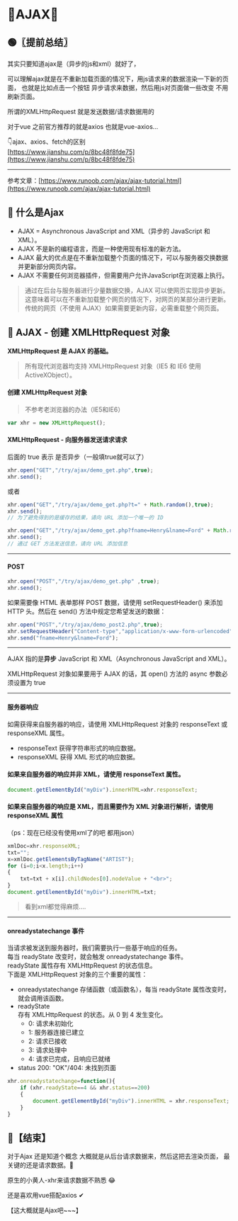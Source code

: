 # 🥝AJAX🥝

## 🟢〖提前总结〗
其实只要知道ajax是（异步的js和xml）就好了，

可以理解ajax就是在不重新加载页面的情况下，用js请求来的数据渲染一下新的页面，
也就是比如点击一个按钮 异步请求来数据，然后用js对页面做一些改变
不用刷新页面。

所谓的XMLHttpRequest 就是发送数据/请求数据用的


对于vue 之前官方推荐的就是axios 也就是vue-axios...  

👇ajax、axios、fetch的区别   
[https://www.jianshu.com/p/8bc48f8fde75](https://www.jianshu.com/p/8bc48f8fde75)

---
参考文章：[https://www.runoob.com/ajax/ajax-tutorial.html](https://www.runoob.com/ajax/ajax-tutorial.html)

## 🔵 什么是Ajax
- AJAX = Asynchronous JavaScript and XML（异步的 JavaScript 和 XML）。  
- AJAX 不是新的编程语言，而是一种使用现有标准的新方法。  
- AJAX 最大的优点是在不重新加载整个页面的情况下，可以与服务器交换数据并更新部分网页内容。  
- AJAX 不需要任何浏览器插件，但需要用户允许JavaScript在浏览器上执行。  

>通过在后台与服务器进行少量数据交换，AJAX 可以使网页实现异步更新。这意味着可以在不重新加载整个网页的情况下，对网页的某部分进行更新。
传统的网页（不使用 AJAX）如果需要更新内容，必需重载整个网页面。

## 🔵 AJAX - 创建 XMLHttpRequest 对象

**XMLHttpRequest 是 AJAX 的基础。**
>所有现代浏览器均支持 XMLHttpRequest 对象（IE5 和 IE6 使用 ActiveXObject）。
#### 创建 XMLHttpRequest 对象
>不参考老浏览器的办法（IE5和IE6）
```js
var xhr = new XMLHttpRequest();
```

#### XMLHttpRequest - 向服务器发送请求请求

后面的 true 表示 是否异步（一般填true就可以了）
```js
xhr.open("GET","/try/ajax/demo_get.php",true);
xhr.send();
```
或者
```js
xhr.open("GET","/try/ajax/demo_get.php?t=" + Math.random(),true);
xhr.send();
// 为了避免得到的是缓存的结果，请向 URL 添加一个唯一的 ID
```
```js
xhr.open("GET","/try/ajax/demo_get.php?fname=Henry&lname=Ford" + Math.random(),true);
xhr.send();
// 通过 GET 方法发送信息，请向 URL 添加信息
```
---
#### POST
```js
xhr.open("POST","/try/ajax/demo_get.php" ,true);
xhr.send();
```
如果需要像 HTML 表单那样 POST 数据，请使用 setRequestHeader() 来添加 HTTP 头。然后在 send() 方法中规定您希望发送的数据：
```js
xhr.open("POST","/try/ajax/demo_post2.php",true);
xhr.setRequestHeader("Content-type","application/x-www-form-urlencoded");
xhr.send("fname=Henry&lname=Ford");
``` 

---
AJAX 指的是**异步** JavaScript 和 XML（Asynchronous JavaScript and XML）。

XMLHttpRequest 对象如果要用于 AJAX 的话，其 open() 方法的 async 参数必须设置为 true 

---
#### 服务器响应
如需获得来自服务器的响应，请使用 XMLHttpRequest 对象的 responseText 或 responseXML 属性。

- responseText  获得字符串形式的响应数据。
- responseXML   获得 XML 形式的响应数据。

#### 如果来自服务器的响应并非 XML，请使用 responseText 属性。
```js
document.getElementById("myDiv").innerHTML=xhr.responseText;
```
#### 如果来自服务器的响应是 XML，而且需要作为 XML 对象进行解析，请使用 responseXML 属性
（ps：现在已经没有使用xml了的吧 都用json）
```js
xmlDoc=xhr.responseXML;
txt="";
x=xmlDoc.getElementsByTagName("ARTIST");
for (i=0;i<x.length;i++)
{
    txt=txt + x[i].childNodes[0].nodeValue + "<br>";
}
document.getElementById("myDiv").innerHTML=txt;
```
>看到xml都觉得麻烦....

---

#### onreadystatechange 事件
当请求被发送到服务器时，我们需要执行一些基于响应的任务。  
每当 readyState 改变时，就会触发 onreadystatechange 事件。  
readyState 属性存有 XMLHttpRequest 的状态信息。  
下面是 XMLHttpRequest 对象的三个重要的属性：  

- onreadystatechange	存储函数（或函数名），每当 readyState 属性改变时，就会调用该函数。
- readyState	
存有 XMLHttpRequest 的状态。从 0 到 4 发生变化。
    - 0: 请求未初始化
    - 1: 服务器连接已建立
    - 2: 请求已接收
    - 3: 请求处理中
    - 4: 请求已完成，且响应已就绪
- status	200: "OK"/404: 未找到页面
```js
xhr.onreadystatechange=function(){
    if (xhr.readyState==4 && xhr.status==200)
    {
        document.getElementById("myDiv").innerHTML = xhr.responseText;
    }
}
```



## 🐷【结束】
对于Ajax 还是知道个概念
大概就是从后台请求数据来，然后这把去渲染页面，
最关键的还是请求数据。🐽

原生的小黄人-xhr来请求数据不熟悉 😂

还是喜欢用vue搭配axios ✔

【这大概就是Ajax吧~~~】


